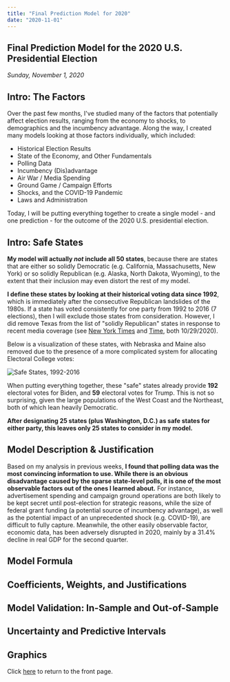 ```yaml
---
title: "Final Prediction Model for 2020"
date: "2020-11-01"
---
```


## Final Prediction Model for the 2020 U.S. Presidential Election
*Sunday, November 1, 2020*

## Intro: The Factors
Over the past few months, I've studied many of the factors that potentially affect election results, ranging from the economy to shocks, to demographics and the incumbency advantage. Along the way, I created many models looking at those factors individually, which included:

- Historical Election Results
- State of the Economy, and Other Fundamentals
- Polling Data
- Incumbency (Dis)advantage
- Air War / Media Spending
- Ground Game / Campaign Efforts
- Shocks, and the COVID-19 Pandemic
- Laws and Administration

Today, I will be putting everything together to create a single model - and one prediction - for the outcome of the 2020 U.S. presidential election.

## Intro: Safe States
**My model will actually *not* include all 50 states**, because there are states that are either so solidly Democratic (e.g. California, Massachusetts, New York) or so solidly Republican (e.g. Alaska, North Dakota, Wyoming), to the extent that their inclusion may even distort the rest of my model. 

**I define these states by looking at their historical voting data since 1992**, which is immediately after the consecutive Republican landslides of the 1980s. If a state has voted consistently for one party from 1992 to 2016 (7 elections), then I will exclude those states from consideration. However, I did remove Texas from the list of "solidly Republican" states in response to recent media coverage (see [New York Times](https://www.nytimes.com/2020/10/29/us/politics/texas-battleground-state.html) and [Time](https://time.com/5904873/texas-blue-biden-trump/), both 10/29/2020).

Below is a visualization of these states, with Nebraska and Maine also removed due to the presence of a more complicated system for allocating Electoral College votes:

![Safe States, 1992-2016](https://yanxifang.github.io/Gov-1347/images/safe_states_1992_2016.png)

When putting everything together, these "safe" states already provide **192** electoral votes for Biden, and **59** electoral votes for Trump. This is not so surprising, given the large populations of the West Coast and the Northeast, both of which lean heavily Democratic.

**After designating 25 states (plus Washington, D.C.) as safe states for either party, this leaves only 25 states to consider in my model.**

## Model Description & Justification
Based on my analysis in previous weeks, **I found that polling data was the most convincing information to use. While there is an obvious disadvantage caused by the sparse state-level polls, it is one of the most observable factors out of the ones I learned about.** For instance, advertisement spending and campaign ground operations are both likely to be kept secret until post-election for strategic reasons, while the size of federal grant funding (a potential source of incumbency advantage), as well as the potential impact of an unprecedented shock (e.g. COVID-19), are difficult to fully capture. Meanwhile, the other easily observable factor, economic data, has been adversely disrupted in 2020, mainly by a 31.4% decline in real GDP for the second quarter.



## Model Formula

## Coefficients, Weights, and Justifications

## Model Validation: In-Sample and Out-of-Sample

## Uncertainty and Predictive Intervals

## Graphics

Click [here](https://yanxifang.github.io/Gov-1347) to return to the front page.
